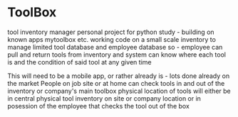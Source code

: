# ToolBox
tool inventory manager 
personal project for python study - building on known apps mytoolbox etc. 
working code on a small scale inventory to manage limited tool database and 
employee database so - employee can pull and return tools from inventory and 
system can know where each tool is and the condition of said tool at any given time

This will need to be a mobile app, or rather already is - lots done already on the market
People on job site or at home can check tools in and out of the inventory or company's main toolbox
physical location of tools will either be in central physical tool inventory on site or company location or in posession of the
employee that checks the tool out of the box 

